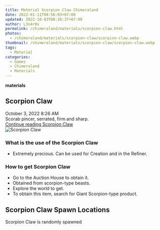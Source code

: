```yaml
---
title: Material Scorpion Claw Chimeraland
date: 2022-01-11T08:56:03+07:00
updated: 2022-10-03T08:26:37+07:00
author: L3n4r0x
permalink: /chimeraland/materials/scorpion-claw.html
photos:
  - /chimeraland/materials/scorpion-claw/scorpion-claw.webp
thumbnail: /chimeraland/materials/scorpion-claw/scorpion-claw.webp
tags:
  - Material
categories:
  - Games
  - Chimeraland
  - Materials
---
```


<section id="bootstrap-wrapper">
  <link
    rel="stylesheet"
    href="https://rawcdn.githack.com/dimaslanjaka/Web-Manajemen/bb6505ea081a75a7c845f65fb9d939276931c82f/css/bootstrap-4.5-wrapper.css"
  />
  <div
    class="row g-0 border rounded overflow-hidden flex-md-row mb-4 shadow-sm position-relative bg-light text-dark"
  >
    <div class="col p-4 d-flex flex-column position-static">
      <strong class="d-inline-block mb-2 text-success">materials</strong>
      <h2 class="mb-0">Scorpion Claw</h2>
      <div class="mb-1 text-muted">October 3, 2022 8:26 AM</div>
      <div class="mb-2 border p-1">
        Scorab pincer, serrated, firm and sharp.
      </div>
      <a
        href="/chimeraland/materials/scorpion-claw.html"
        class="stretched-link d-none"
        >Continue reading Scorpion Claw</a
      >
    </div>
    <div class="col-auto d-none d-lg-block">
      <img
        src="/chimeraland/materials/scorpion-claw/scorpion-claw.webp"
        alt="Scorpion Claw"
      />
    </div>
  </div>
  <div class="row bg-light text-dark">
    <div class="col-lg-6 col-12 mb-2">
      <div class="card">
        <div class="card-body">
          <h3 class="card-title">What is the use of the Scorpion Claw</h3>
          <div class="card-text">
            <ul>
              <li>
                Extremely precious. Can be used for Creation and in the Refiner.
              </li>
            </ul>
          </div>
        </div>
      </div>
    </div>
    <div class="col-lg-6 col-12 mb-2">
      <div class="card">
        <div class="card-body">
          <h3 class="card-title">How to get Scorpion Claw</h3>
          <div class="card-text">
            <ul>
              <li>Go to the Auction House to obtain it.</li>
              <li>Obtained from scorpion-type beasts.</li>
              <li>Explore the world to get.</li>
              <li>
                To obtain this item, search for Giant Scorpion-type product.
              </li>
            </ul>
          </div>
        </div>
      </div>
    </div>
    <div class="col-12 mb-2">
      <h2>Scorpion Claw Spawn Locations</h2>
      <p>Scorpion Claw is randomly spawned</p>
    </div>
  </div>
</section>